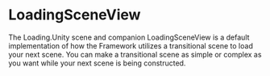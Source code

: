# LoadingSceneView

The Loading.Unity scene and companion LoadingSceneView is a default implementation of how the Framework utilizes a transitional scene to load your next scene.  You can make a transitional scene as simple or complex as you want while your next scene is being constructed.
